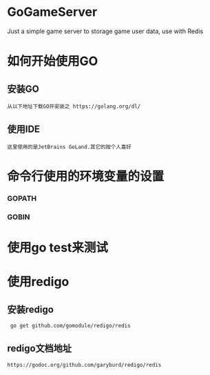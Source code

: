 # GoGameServer
Just a simple game server to storage game user data, use with Redis

# 如何开始使用GO

## 安装GO

    从以下地址下载GO并安装之 https://golang.org/dl/
	
## 使用IDE

    这里使用的是JetBrains GoLand.其它的按个人喜好
	

# 命令行使用的环境变量的设置

### GOPATH

### GOBIN

# 使用go test来测试

# 使用redigo

## 安装redigo

     go get github.com/gomodule/redigo/redis
	 
## redigo文档地址

    https://godoc.org/github.com/garyburd/redigo/redis
	 
